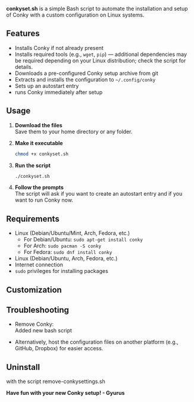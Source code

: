**conkyset.sh** is a simple Bash script to automate the installation and setup of Conky with a custom configuration on Linux systems.

## Features

- Installs Conky if not already present
- Installs required tools (e.g., `wget`, `pip`) — additional dependencies may be required depending on your Linux distribution; check the script for details.
- Downloads a pre-configured Conky setup archive from git
- Extracts and installs the configuration to `~/.config/conky`
- Sets up an autostart entry 
- runs Conky immediately after setup

## Usage

1. **Download the files**  
   Save them to your home directory or any folder.

2. **Make it executable**  
   ```bash
   chmod +x conkyset.sh
   ```

3. **Run the script**  
   ```bash
   ./conkyset.sh
   ```

4. **Follow the prompts**  
   The script will ask if you want to create an autostart entry and if you want to run Conky now.

## Requirements
- Linux (Debian/Ubuntu/Mint, Arch, Fedora, etc.)
  - For Debian/Ubuntu: `sudo apt-get install conky`
  - For Arch: `sudo pacman -S conky`
  - For Fedora: `sudo dnf install conky`
- Linux (Debian/Ubuntu, Arch, Fedora, etc.)
- Internet connection
- `sudo` privileges for installing packages

## Customization

## Troubleshooting

- Remove Conky:  
  Added new bash script

- Alternatively, host the configuration files on another platform (e.g., GitHub, Dropbox) for easier access.

## Uninstall
with the script 
remove-conkysettings.sh


**Have fun with your new Conky setup! - Gyurus**
